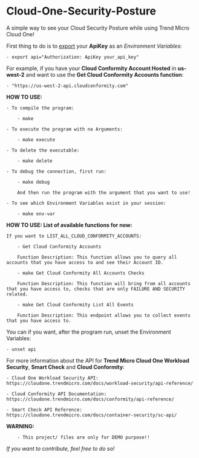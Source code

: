 # Cloud-One-Security-Posture
A simple way to see your Cloud Security Posture while using Trend Micro Cloud One!

First thing to do is to <u>export</u> your <b>ApiKey</b> as an <i>Environment Variables</i>:

    - export api="Authorization: ApiKey your_api_key"


For example, if you have your <b>Cloud Conformity Account Hosted</b> in <b>us-west-2</b> and want to use the <b>Get Cloud Conformity Accounts function</b>: 
        
    - "https://us-west-2-api.cloudconformity.com"


<b>HOW TO USE:</b>

    - To compile the program:

        - make

    - To execute the program with no Arguments:

        - make execute
    
    - To delete the executable:

        - make delete
    
    - To debug the connection, first run:

        - make debug
        
        And then run the program with the argument that you want to use!

    - To see which Environment Variables exist in your session:

        - make env-var


<b>HOW TO USE: List of available functions for now: </b>

    If you want to LIST_ALL_CLOUD_CONFORMITY_ACCOUNTS:

        - Get Cloud Conformity Accounts

        Function Description: This function allows you to query all accounts that you have access to and see their Account ID.

        - make Get Cloud Conformity All Accounts Checks

        Function Description: This function will bring from all accounts that you have access to, checks that are only FAILURE AND SECURITY related.

        - make Get Cloud Conformity List All Events

        Function Description: This endpoint allows you to collect events that you have access to.


You can if you want, after the program run, unset the Environment Variables:

    - unset api

For more information about the API for <b>Trend Micro Cloud One Workload Security</b>, <b>Smart Check</b> and <b>Cloud Conformity</b>:

    - Cloud One Workload Security API: https://cloudone.trendmicro.com/docs/workload-security/api-reference/

    - Cloud Conformity API Documentation: https://cloudone.trendmicro.com/docs/conformity/api-reference/ 

    - Smart Check API Reference: https://cloudone.trendmicro.com/docs/container-security/sc-api/


<b>WARNING:</b>

        - This project/ files are only for DEMO purpose!!


<i>If you want to contribute, feel free to do so!</i>